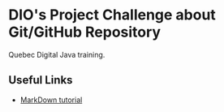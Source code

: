 # DIO's Project Challenge about Git/GitHub Repository
Quebec Digital Java training.
## Useful Links
- [MarkDown tutorial](https://docs.github.com/pt/get-started/writing-on-github/getting-started-with-writing-and-formatting-on-github/basic-writing-and-formatting-syntax) 